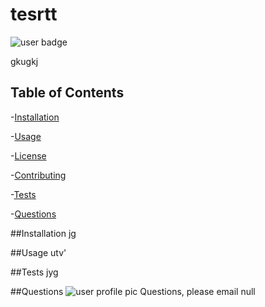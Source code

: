 
  # tesrtt
  ![user badge](https://img.shields.io/badge/license-MIT-red)

  gkugkj

## Table of Contents 
 
-[Installation](#Installation) 

-[Usage](#Usage) 

-[License](#License) 

-[Contributing](#Contributing) 

-[Tests](#Tests) 

-[Questions](#Questions) 


##Installation
jg

##Usage
utv'

##Tests
jyg

##Questions
![user profile pic](https://avatars3.githubusercontent.com/u/46576203?v=4)
Questions, please email null
